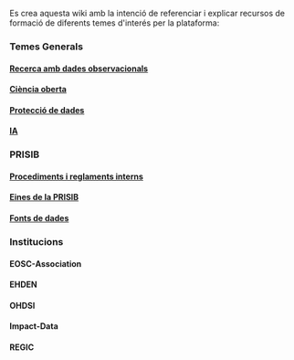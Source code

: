 Es crea aquesta wiki amb la intenció de referenciar i explicar recursos de formació de diferents temes d'interés per la plataforma:

### Temes Generals
#### [Recerca amb dades observacionals](./Recerca-amb-dades-observacionals.md)
#### [Ciència oberta](./Ci%C3%A8ncia-oberta.md)
#### [Protecció de dades](./Protecci%C3%B3-de-dades.md)
#### [IA](./Intel%C2%B7lig%C3%A8ncia-Artificial.md)

### PRISIB
#### [Procediments i reglaments interns](./Procediments-i-reglaments-interns.md)
#### [Eines de la PRISIB](./Eines-de-la-PRISIB.md)
#### [Fonts de dades](./Fonts-de-dades.md)


### Institucions
#### EOSC-Association
#### EHDEN
#### OHDSI
#### Impact-Data
#### REGIC
